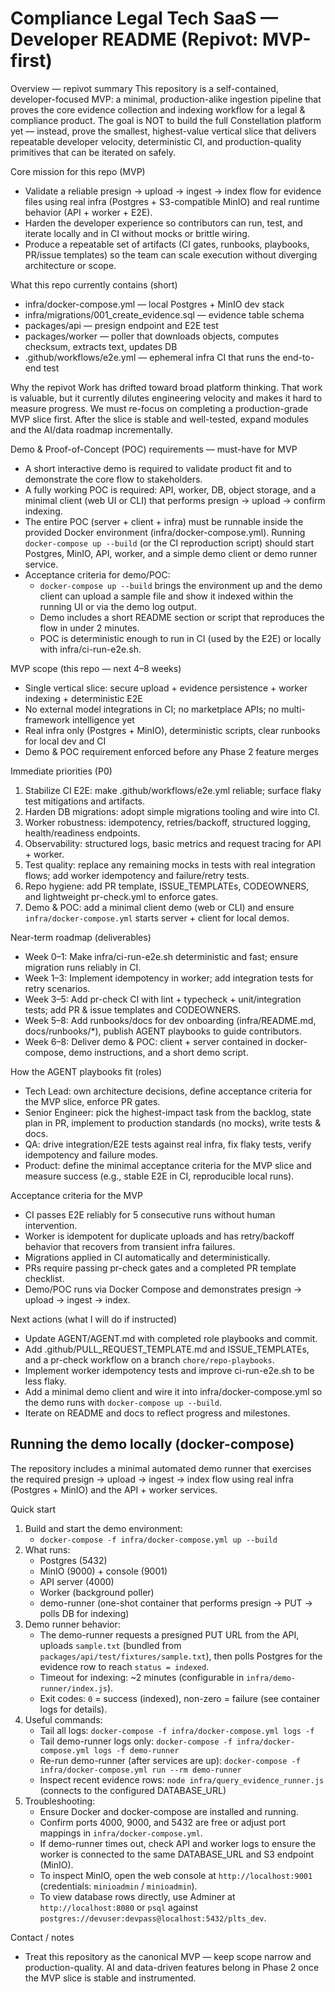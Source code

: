 # Compliance Legal Tech SaaS — Developer README (Repivot: MVP-first)

Overview — repivot summary
This repository is a self-contained, developer-focused MVP: a minimal, production-alike ingestion pipeline that proves the core evidence collection and indexing workflow for a legal & compliance product. The goal is NOT to build the full Constellation platform yet — instead, prove the smallest, highest-value vertical slice that delivers repeatable developer velocity, deterministic CI, and production-quality primitives that can be iterated on safely.

Core mission for this repo (MVP)
- Validate a reliable presign → upload → ingest → index flow for evidence files using real infra (Postgres + S3-compatible MinIO) and real runtime behavior (API + worker + E2E).
- Harden the developer experience so contributors can run, test, and iterate locally and in CI without mocks or brittle wiring.
- Produce a repeatable set of artifacts (CI gates, runbooks, playbooks, PR/issue templates) so the team can scale execution without diverging architecture or scope.

What this repo currently contains (short)
- infra/docker-compose.yml — local Postgres + MinIO dev stack
- infra/migrations/001_create_evidence.sql — evidence table schema
- packages/api — presign endpoint and E2E test
- packages/worker — poller that downloads objects, computes checksum, extracts text, updates DB
- .github/workflows/e2e.yml — ephemeral infra CI that runs the end-to-end test

Why the repivot
Work has drifted toward broad platform thinking. That work is valuable, but it currently dilutes engineering velocity and makes it hard to measure progress. We must re-focus on completing a production-grade MVP slice first. After the slice is stable and well-tested, expand modules and the AI/data roadmap incrementally.

Demo & Proof-of-Concept (POC) requirements — must-have for MVP
- A short interactive demo is required to validate product fit and to demonstrate the core flow to stakeholders.
- A fully working POC is required: API, worker, DB, object storage, and a minimal client (web UI or CLI) that performs presign -> upload -> confirm indexing.
- The entire POC (server + client + infra) must be runnable inside the provided Docker environment (infra/docker-compose.yml). Running `docker-compose up --build` (or the CI reproduction script) should start Postgres, MinIO, API, worker, and a simple demo client or demo runner service.
- Acceptance criteria for demo/POC:
  - `docker-compose up --build` brings the environment up and the demo client can upload a sample file and show it indexed within the running UI or via the demo log output.
  - Demo includes a short README section or script that reproduces the flow in under 2 minutes.
  - POC is deterministic enough to run in CI (used by the E2E) or locally with infra/ci-run-e2e.sh.

MVP scope (this repo — next 4–8 weeks)
- Single vertical slice: secure upload + evidence persistence + worker indexing + deterministic E2E
- No external model integrations in CI; no marketplace APIs; no multi-framework intelligence yet
- Real infra only (Postgres + MinIO), deterministic scripts, clear runbooks for local dev and CI
- Demo & POC requirement enforced before any Phase 2 feature merges

Immediate priorities (P0)
1. Stabilize CI E2E: make .github/workflows/e2e.yml reliable; surface flaky test mitigations and artifacts.
2. Harden DB migrations: adopt simple migrations tooling and wire into CI.
3. Worker robustness: idempotency, retries/backoff, structured logging, health/readiness endpoints.
4. Observability: structured logs, basic metrics and request tracing for API + worker.
5. Test quality: replace any remaining mocks in tests with real integration flows; add worker idempotency and failure/retry tests.
6. Repo hygiene: add PR template, ISSUE_TEMPLATEs, CODEOWNERS, and lightweight pr-check.yml to enforce gates.
7. Demo & POC: add a minimal client demo (web or CLI) and ensure `infra/docker-compose.yml` starts server + client for local demos.

Near-term roadmap (deliverables)
- Week 0–1: Make infra/ci-run-e2e.sh deterministic and fast; ensure migration runs reliably in CI.
- Week 1–3: Implement idempotency in worker; add integration tests for retry scenarios.
- Week 3–5: Add pr-check CI with lint + typecheck + unit/integration tests; add PR & issue templates and CODEOWNERS.
- Week 5–8: Add runbooks/docs for dev onboarding (infra/README.md, docs/runbooks/*), publish AGENT playbooks to guide contributors.
- Week 6–8: Deliver demo & POC: client + server contained in docker-compose, demo instructions, and a short demo script.

How the AGENT playbooks fit (roles)
- Tech Lead: own architecture decisions, define acceptance criteria for the MVP slice, enforce PR gates.
- Senior Engineer: pick the highest-impact task from the backlog, state plan in PR, implement to production standards (no mocks), write tests & docs.
- QA: drive integration/E2E tests against real infra, fix flaky tests, verify idempotency and failure modes.
- Product: define the minimal acceptance criteria for the MVP slice and measure success (e.g., stable E2E in CI, reproducible local runs).

Acceptance criteria for the MVP
- CI passes E2E reliably for 5 consecutive runs without human intervention.
- Worker is idempotent for duplicate uploads and has retry/backoff behavior that recovers from transient infra failures.
- Migrations applied in CI automatically and deterministically.
- PRs require passing pr-check gates and a completed PR template checklist.
- Demo/POC runs via Docker Compose and demonstrates presign → upload → ingest → index.

Next actions (what I will do if instructed)
- Update AGENT/AGENT.md with completed role playbooks and commit.
- Add .github/PULL_REQUEST_TEMPLATE.md and ISSUE_TEMPLATEs, and a pr-check workflow on a branch `chore/repo-playbooks`.
- Implement worker idempotency tests and improve ci-run-e2e.sh to be less flaky.
- Add a minimal demo client and wire it into infra/docker-compose.yml so the demo runs with `docker-compose up --build`.
- Iterate on README and docs to reflect progress and milestones.

## Running the demo locally (docker-compose)

The repository includes a minimal automated demo runner that exercises the required presign → upload → ingest → index flow using real infra (Postgres + MinIO) and the API + worker services.

Quick start
1. Build and start the demo environment:
   - `docker-compose -f infra/docker-compose.yml up --build`
2. What runs:
   - Postgres (5432)
   - MinIO (9000) + console (9001)
   - API server (4000)
   - Worker (background poller)
   - demo-runner (one-shot container that performs presign → PUT → polls DB for indexing)
3. Demo runner behavior:
   - The demo-runner requests a presigned PUT URL from the API, uploads `sample.txt` (bundled from `packages/api/test/fixtures/sample.txt`), then polls Postgres for the evidence row to reach `status = indexed`.
   - Timeout for indexing: ~2 minutes (configurable in `infra/demo-runner/index.js`).
   - Exit codes: `0` = success (indexed), non-zero = failure (see container logs for details).
4. Useful commands:
   - Tail all logs: `docker-compose -f infra/docker-compose.yml logs -f`
   - Tail demo-runner logs only: `docker-compose -f infra/docker-compose.yml logs -f demo-runner`
   - Re-run demo-runner (after services are up): `docker-compose -f infra/docker-compose.yml run --rm demo-runner`
   - Inspect recent evidence rows: `node infra/query_evidence_runner.js` (connects to the configured DATABASE_URL)
5. Troubleshooting:
   - Ensure Docker and docker-compose are installed and running.
   - Confirm ports 4000, 9000, and 5432 are free or adjust port mappings in `infra/docker-compose.yml`.
   - If demo-runner times out, check API and worker logs to ensure the worker is connected to the same DATABASE_URL and S3 endpoint (MinIO).
   - To inspect MinIO, open the web console at `http://localhost:9001` (credentials: `minioadmin` / `minioadmin`).
   - To view database rows directly, use Adminer at `http://localhost:8080` or `psql` against `postgres://devuser:devpass@localhost:5432/plts_dev`.

Contact / notes
- Treat this repository as the canonical MVP — keep scope narrow and production-quality. AI and data-driven features belong in Phase 2 once the MVP slice is stable and instrumented.
